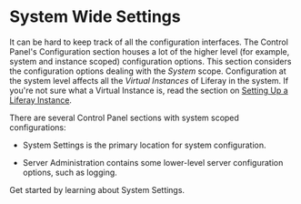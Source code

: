 # System Wide Settings [](id=system-wide-settings)

It can be hard to keep track of all the configuration interfaces.  The Control
Panel's Configuration section houses a lot of the higher level (for example,
system and instance scoped) configuration options. This section considers the
configuration options dealing with the *System* scope. Configuration at the
system level affects all the *Virtual Instances* of Liferay in the system. If
you're not sure what a Virtual Instance is, read the section on
[Setting Up a Liferay Instance](/discover/portal/-/knowledge_base/7-1/instance-settings).

There are several Control Panel sections with system scoped configurations:

- System Settings is the primary location for system configuration.

- Server Administration contains some lower-level server configuration options, such
as logging.

Get started by learning about System Settings.
